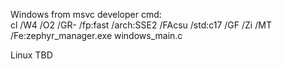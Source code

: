 Windows from msvc developer cmd:<br>
cl /W4 /O2 /GR- /fp:fast /arch:SSE2 /FAcsu /std:c17 /GF /Zi /MT /Fe:zephyr_manager.exe windows_main.c

Linux TBD

